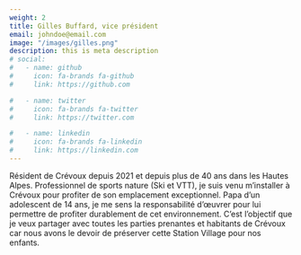 ```yaml
---
weight: 2
title: Gilles Buffard, vice président
email: johndoe@email.com
image: "/images/gilles.png"
description: this is meta description
# social:
#   - name: github
#     icon: fa-brands fa-github
#     link: https://github.com

#   - name: twitter
#     icon: fa-brands fa-twitter
#     link: https://twitter.com

#   - name: linkedin
#     icon: fa-brands fa-linkedin
#     link: https://linkedin.com
---
```


Résident de Crévoux depuis 2021 et depuis plus de 40 ans dans les Hautes Alpes. Professionnel de sports nature (Ski et VTT), je suis venu m’installer à Crévoux pour profiter de son emplacement exceptionnel. Papa d’un adolescent de 14 ans, je me sens la responsabilité d’œuvrer pour lui permettre de profiter durablement de cet environnement. C’est l’objectif que je veux partager avec toutes les parties prenantes et habitants de Crévoux car nous avons le devoir de préserver cette Station Village pour nos enfants.
